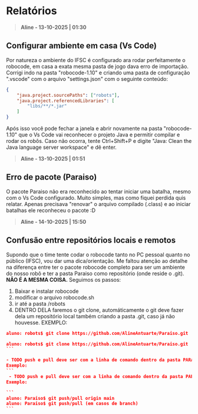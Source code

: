 # Relatórios

> **Aline - 13-10-2025 | 01:30**
>

## Configurar ambiente em casa (Vs Code)

Por natureza o ambiente do IFSC é configurado ara rodar perfeitamente o robocode, em casa a exata mesma pasta de jogo dava erro de importação.
Corrigi indo na pasta "robocode-1.10" e criando uma pasta de configuração ".vscode" com o arquivo "settings.json" com o seguinte conteúdo:

```json
{
    "java.project.sourcePaths": ["robots"],
    "java.project.referencedLibraries": [
        "libs/**/*.jar"
    ]
}
```

Após isso você pode fechar a janela e abrir novamente na pasta "robocode-1.10" que o Vs Code vai reconhecer o projeto Java e permitir compilar e rodar os robôs. Caso não ocorra, tente Ctrl+Shift+P e digite "Java: Clean the Java language server workspace" e dê enter.

> **Aline - 13-10-2025 | 01:51**
>
## Erro de pacote (Paraiso)

O pacote Paraiso não era reconhecido ao tentar iniciar uma batalha, mesmo com o Vs Code configurado. Muito simples, mas como fiquei perdida quis relatar. Apenas precisava "renovar" o arquivo compilado (.class) e ao iniciar batalhas ele reconheceu o pacote :D

> **Aline - 14-10-2025 | 15:50**
>
## Confusão entre repositórios locais e remotos

Supondo que o time tente codar o robocode tanto no PC pessoal quanto no público (IFSC), vou dar uma dica/orientação.
Me faltou atenção ao detalhe na diferença entre ter o pacote robocode completo para ser um ambiente do nosso robô e ter a pasta Paraiso como repositório (onde reside o .git).
**NÃO É A MESMA COISA.** Seguimos os passos:

1. Baixar e instalar robocode
2. modificar o arquivo robocode.sh
3. ir até a pasta /robots
4. DENTRO DELA faremos o git clone, automáticamente o git deve fazer dela um repositório local também criando a pasta .git, caso já não houvesse.
EXEMPLO:

```json
aluno: robots$ git clone https://github.com/AlineAntuarte/Paraiso.git
```

`````json
aluno: robots$ git clone https://github.com/AlineAntuarte/Paraiso.git
```

- TODO push e pull deve ser com a linha de comando dentro da pasta PARAISO. Agora já temos o repositório clonado graças ao passo 4, devemos trabalhar DENTRO DELE.
Exemplo:
```
 - TODO push e pull deve ser com a linha de comando dentro da pasta PARAISO. Agora já temos o repositório clonado graças ao passo 4, devemos trabalhar DENTRO DELE.
Exemplo:

```
aluno: Paraiso$ git push/pull origin main
aluno: Paraiso$ git push/pull (em casos de branch)
```
